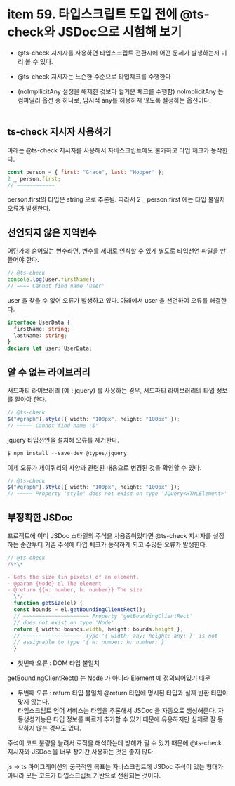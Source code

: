 # item 59. 타입스크립트 도입 전에 @ts-check와 JSDoc으로 시험해 보기

- @ts-check 지시자를 사용하면 타입스크립트 전환시에 어떤 문제가 발생하는지 미리 볼 수 있다.
- @ts-check 지시자는 느슨한 수준으로 타입체크를 수행한다

- (noImpllicitAny 설정을 해제한 것보다 헐거운 체크를 수행함)
  noImplicitAny 는 컴파일러 옵션 중 하나로, 암시적 any를 허용하지 않도록 설정하는 옵션이다.
  <br>
  <br>

## ts-check 지시자 사용하기

아래는 @ts-check 지시자를 사용해서 자바스크립트에도 불가하고 타입 체크가 동작한다.

```javascript
const person = { first: "Grace", last: "Hopper" };
2 _ person.first;
// ~~~~~~~~~~~~
```

person.first의 타입은 string 으로 추론됨. 따라서 2 \_ person.first 에는 타입 불일치 오류가 발생한다.

## 선언되지 않은 지역변수

어딘가에 숨어있는 변수라면, 변수를 제대로 인식할 수 있게 별도로 타입선언 파일을 만들어야 한다.

```javascript
// @ts-check
console.log(user.firstName);
// ~~~~ Cannot find name 'user'
```

user 을 찾을 수 없어 오류가 발생하고 있다. 아래에서 user 을 선언하여 오류를 해결한다.

```typescript
interface UserData {
  firstName: string;
  lastName: string;
}
declare let user: UserData;
```

## 알 수 없는 라이브러리

서드파티 라이브러리 (예 : jquery) 를 사용하는 경우, 서드파티 라이브러리의 타입 정보를 알아야 한다.

```typescript
// @ts-check
$("#graph").style({ width: "100px", height: "100px" });
// ~~~~~ Cannot find name '$'
```

jquery 타입선언을 설치해 오류를 제거한다.

```typescript
$ npm install --save-dev @types/jquery
```

이제 오류가 제이쿼리의 사양과 관련된 내용으로 변경된 것을 확인할 수 있다.

```typescript
// @ts-check
$("#graph").style({ width: "100px", height: "100px" });
// ~~~~~ Property 'style' does not exist on type 'JQuery<HTMLElement>'
```

## 부정확한 JSDoc

프로젝트에 이미 JSDoc 스타일의 주석을 사용중이었다면 @ts-check 지시자를 설정하는 순간부터 기존 주석에 타입 체크가 동작하게 되고 수많은 오류가 발생한다.

```typescript
// @ts-check
/\*\*

- Gets the size (in pixels) of an element.
- @param {Node} el The element
- @return {{w: number, h: number}} The size
  \*/
  function getSize(el) {
  const bounds = el.getBoundingClientRect();
  // ~~~~~~~~~~~~~~~~~~~~~ Property 'getBoundingClientRect'
  // does not exist on type 'Node'
  return { width: bounds.width, height: bounds.height };
  // ~~~~~~~~~~~~~~~~~~~ Type '{ width: any; height: any; }' is not
  // assignable to type '{ w: number; h: number; }'
  }
```

- 첫번째 오류 : DOM 타입 불일치

getBoundingClientRect() 는 Node 가 아니라 Element 에 정의되어있기 때문

- 두번째 오류 : return 타입 불일치
  @return 타입에 명시된 타입과 실제 반환 타입이 맞지 않는다.
  <br>
  타입스크립트 언어 서비스는 타입을 추론해서 JSDoc 을 자동으로 생성해준다. 자동생성기능은 타입 정보를 빠르게 추가할 수 있기 때문에 유용하지만 실제로 잘 동작하지 않는 경우도 있다.

주석이 코드 분량을 늘려서 로직을 해석하는데 방해가 될 수 있기 때문에 @ts-check 지시자와 JSDoc 을 너무 장기간 사용하는 것은 좋지 않다.

js -> ts 마이그레이션의 궁극적인 목표는 자바스크립트에 JSDoc 주석이 있는 형태가 아니라 모든 코드가 타입스크립트 기반으로 전환되는 것이다.
